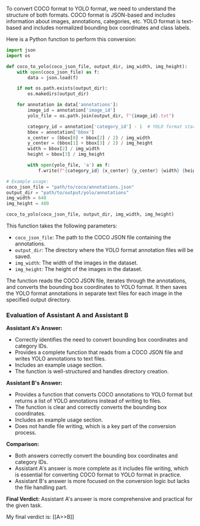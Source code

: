 
To convert COCO format to YOLO format, we need to understand the structure of both formats. COCO format is JSON-based and includes information about images, annotations, categories, etc. YOLO format is text-based and includes normalized bounding box coordinates and class labels.

Here is a Python function to perform this conversion:

```python
import json
import os

def coco_to_yolo(coco_json_file, output_dir, img_width, img_height):
    with open(coco_json_file) as f:
        data = json.load(f)

    if not os.path.exists(output_dir):
        os.makedirs(output_dir)

    for annotation in data['annotations']:
        image_id = annotation['image_id']
        yolo_file = os.path.join(output_dir, f"{image_id}.txt")

        category_id = annotation['category_id'] - 1  # YOLO format starts at 0
        bbox = annotation['bbox']
        x_center = (bbox[0] + bbox[2] / 2) / img_width
        y_center = (bbox[1] + bbox[3] / 2) / img_height
        width = bbox[2] / img_width
        height = bbox[3] / img_height

        with open(yolo_file, 'a') as f:
            f.write(f"{category_id} {x_center} {y_center} {width} {height}\n")

# Example usage:
coco_json_file = "path/to/coco/annotations.json"
output_dir = "path/to/output/yolo/annotations"
img_width = 640
img_height = 480

coco_to_yolo(coco_json_file, output_dir, img_width, img_height)
```

This function takes the following parameters:
- `coco_json_file`: The path to the COCO JSON file containing the annotations.
- `output_dir`: The directory where the YOLO format annotation files will be saved.
- `img_width`: The width of the images in the dataset.
- `img_height`: The height of the images in the dataset.

The function reads the COCO JSON file, iterates through the annotations, and converts the bounding box coordinates to YOLO format. It then saves the YOLO format annotations in separate text files for each image in the specified output directory.

### Evaluation of Assistant A and Assistant B

**Assistant A's Answer:**
- Correctly identifies the need to convert bounding box coordinates and category IDs.
- Provides a complete function that reads from a COCO JSON file and writes YOLO annotations to text files.
- Includes an example usage section.
- The function is well-structured and handles directory creation.

**Assistant B's Answer:**
- Provides a function that converts COCO annotations to YOLO format but returns a list of YOLO annotations instead of writing to files.
- The function is clear and correctly converts the bounding box coordinates.
- Includes an example usage section.
- Does not handle file writing, which is a key part of the conversion process.

**Comparison:**
- Both answers correctly convert the bounding box coordinates and category IDs.
- Assistant A's answer is more complete as it includes file writing, which is essential for converting COCO format to YOLO format in practice.
- Assistant B's answer is more focused on the conversion logic but lacks the file handling part.

**Final Verdict:**
Assistant A's answer is more comprehensive and practical for the given task.

My final verdict is: [[A>>B]]